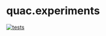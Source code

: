 # quac.experiments

[![tests](https://github.com/funkelab/quac.experiments/actions/workflows/tests.yaml/badge.svg)](https://github.com/funkelab/quac.experiments/actions/workflows/tests.yaml)
